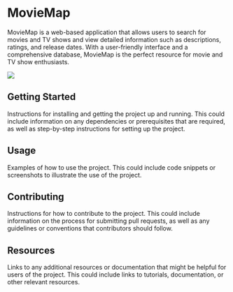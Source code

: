 # MovieMap

MovieMap is a web-based application that allows users to search for movies and TV shows and view detailed information such as descriptions, ratings, and release dates. With a user-friendly interface and a comprehensive database, MovieMap is the perfect resource for movie and TV show enthusiasts.

![](https://github.com/parthtyagii/MovieApp/blob/master/Screenshot.png)

## Getting Started

Instructions for installing and getting the project up and running. This could include information on any dependencies or prerequisites that are required, as well as step-by-step instructions for setting up the project.

## Usage

Examples of how to use the project. This could include code snippets or screenshots to illustrate the use of the project.

## Contributing

Instructions for how to contribute to the project. This could include information on the process for submitting pull requests, as well as any guidelines or conventions that contributors should follow.

## Resources

Links to any additional resources or documentation that might be helpful for users of the project. This could include links to tutorials, documentation, or other relevant resources.
